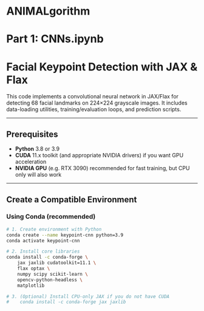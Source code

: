 # ANIMALgorithm
# Part 1: CNNs.ipynb
# Facial Keypoint Detection with JAX & Flax

This code implements a convolutional neural network in JAX/Flax for detecting 68 facial landmarks on 224×224 grayscale images. It includes data-loading utilities, training/evaluation loops, and prediction scripts.

---

## Prerequisites

- **Python** 3.8 or 3.9  
- **CUDA** 11.x toolkit (and appropriate NVIDIA drivers) if you want GPU acceleration  
- **NVIDIA GPU** (e.g. RTX 3090) recommended for fast training, but CPU only will also work  

---

## Create a Compatible Environment

### Using Conda (recommended)

```bash
# 1. Create environment with Python
conda create --name keypoint-cnn python=3.9
conda activate keypoint-cnn

# 2. Install core libraries
conda install -c conda-forge \
    jax jaxlib cudatoolkit=11.1 \
    flax optax \
    numpy scipy scikit-learn \
    opencv-python-headless \
    matplotlib

# 3. (Optional) Install CPU-only JAX if you do not have CUDA
#    conda install -c conda-forge jax jaxlib
